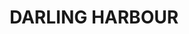 ---
lastmod: '2025-04-06T06:05:20+00:00'
latitude: -33.859953
layout: suburb
longitude: 151.256649
postcode: '2000'
state: NSW
title: DARLING HARBOUR
url: /nsw/darling-harbour/
---